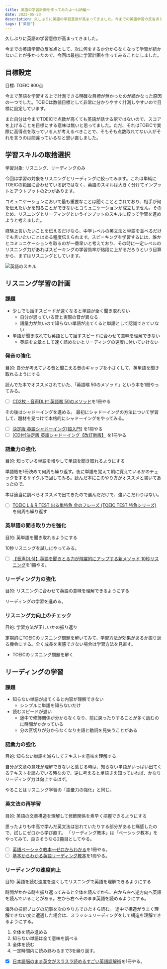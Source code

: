 ```yaml
---
title: 英語の学習計画を作ってみたよ〜L&R編〜
date: 2022-05-23
description: 久しぶりに英語の学習意欲が高まってきました。今までの英語学習の反省点として、次に何をするか分からなくなって学習が続かないことが多かったので、今回は最初に学習計画を作ってみることにしました。
tags: ['英語']
---
```


久しぶりに英語の学習意欲が高まってきました。

今までの英語学習の反省点として、次に何をするか分からなくなって学習が続かないことが多かったので、今回は最初に学習計画を作ってみることにしました。

## 目標設定
目標: TOEIC 800点

今まで英語を学習する上で計測できる明確な目標が無かったのが続かなった原因の一つでした。TOEICは数値目標として非常に分かりやすく計測しやすいので目標に設定しています。

また自分は今までTOEICで点数が高くても英語が話せる訳ではないので、スコアを上げることを目標にする意味は無いと思ってました。ただ、それはTOEICで実際に高得点を取っている人が考えるべきことで、そもそも点数取れてない人がそれを言うのは間違っているなと思い直しました。

## 学習スキルの取捨選択
学習対象: リスニング、リーディングのみ

今回は学習の対象をリスニングとリーディングに絞ってみます。これは単純にTOEICの範囲に合わせている訳ではなく、英語のスキルは大きく分けてインプットとアウトプットの2つがあります。

コミュニケーションにおいて最も重要なことは聞くこととされており、相手が何を伝えたいかを知ることができないとコミュニケーションが成立しません。そのため、リスニングとリーディングというインプットのスキルに絞って学習を進めようと考えました。

経験上言いたいことを伝えるだけなら、中学レベルの英文法と単語を並べるだけでも言いたいことはある程度伝えられます。スピーキングを学習するには、誰かとコミュニケーションを取るのが一番早いと考えており、その時に一定レベルのリスニング力があればスピーキングの学習効率が格段に上がるだろうという目算から、まずはリスニングとしています。

![英語のスキル](/images/posts/learning-english-plan-1/english-skills.png)

## リスニング学習の計画
### 課題
- 少しでも話すスピードが速くなると単語が全く聞き取れない
  - 自分が思っている音と実際の音が異なる
  - 語彙力が無いので知らない単語が出てくると単語として認識できていない
- 単語が聞き取れても英語として話すスピードに合わせて意味を理解できない
  - 英語を文章として速く読めないとリーディングの速度に付いていけない

### 発音の強化
目的: 自分が考えている音と聞こえる音のギャップを小さくして、英単語を聞き取れるようにする

読んでた本でオススメされていた、「英語喉 50のメソッド」という本を1冊やってみる。

- [ ] [CD2枚・音声DL付 英語喉 50のメソッド](https://www.amazon.co.jp/CD%E4%BB%98-%E8%8B%B1%E8%AA%9E%E5%96%89-50%E3%81%AE%E3%83%A1%E3%82%BD%E3%83%83%E3%83%89-%E4%B8%8A%E5%B7%9D-%E4%B8%80%E7%A7%8B/dp/4384054629)を1冊やる

その後はシャドーイングを進める。
最初にシャドーイングの方法について学習して、題材を見つけて本格的にシャドーイングをやってみる。

- [ ] [決定版 英語シャドーイング[超入門]](https://www.amazon.co.jp/gp/product/4902091577/ref=ppx_yo_dt_b_asin_title_o01_s00?ie=UTF8&psc=1) を1冊やる
- [ ] [[CD付]決定版 英語シャドーイング【改訂新版】](https://www.amazon.co.jp/CD%E4%BB%98-%E6%B1%BA%E5%AE%9A%E7%89%88-%E8%8B%B1%E8%AA%9E%E3%82%B7%E3%83%A3%E3%83%89%E3%83%BC%E3%82%A4%E3%83%B3%E3%82%B0%E3%80%90%E6%94%B9%E8%A8%82%E6%96%B0%E7%89%88%E3%80%91-%E9%96%80%E7%94%B0-%E4%BF%AE%E5%B9%B3/dp/4864541027/ref=pd_vtp_sccl_3_2/357-2633239-1991806?pd_rd_w=6QIwk&pf_rd_p=cbb45385-7b99-44b7-a528-bff5ddaa153d&pf_rd_r=G1N3RMRQRYHDRMVXBPNP&pd_rd_r=565a596e-ecec-4f9a-8e5d-1ae7bd831236&pd_rd_wg=bgGzD&pd_rd_i=4864541027&psc=1) を1冊やる

### 語彙力の強化
目的: 知っている単語を増やして単語を聞き取れるようにする

単語帳を1冊決めて何周も繰り返す。夜に単語を覚えて朝に覚えているかのチェックをするサイクルで回してみる。読んだ本にこのやり方がオススメと書いてあったので。

本は適当に調べらオススメで出てきたので選んだだけで、強いこだわりはない。

- [ ] [TOEIC L & R TEST 出る単特急 金のフレーズ (TOEIC TEST 特急シリーズ)](https://www.amazon.co.jp/TOEIC-TEST-%E5%87%BA%E3%82%8B%E5%8D%98%E7%89%B9%E6%80%A5-%E9%87%91%E3%81%AE%E3%83%95%E3%83%AC%E3%83%BC%E3%82%BA-%E7%89%B9%E6%80%A5%E3%82%B7%E3%83%AA%E3%83%BC%E3%82%BA/dp/4023315680) を何周も繰り返す

### 英単語の聞き取り力を強化
目的: 英単語を聞き取れるようにする

10秒リスニングを試しにやってみる。

- [ ] [【音声DL付】英語を聞きとる力が飛躍的にアップする新メソッド 10秒リスニング](https://www.amazon.co.jp/dp/B08LNWRXYL/ref=dp-kindle-redirect?_encoding=UTF8&btkr=1)を1冊やる。

### リーディング力の強化
目的: リスニングに合わせて英語の意味を理解できるようにする

リーディングの学習を進める。

### リスニング力向上のチェック
目的: 学習方法が正しいかの振り返り

定期的にTOEICのリスニング問題を解いてみて、学習方法が効果があるか振り返る機会にする。全く成長を実感できない場合は学習方法を見直す。

- TOEICのリスニング問題を解く

## リーディングの学習
### 課題
- 知らない単語が出てくると内容が理解できない
  - シンプルに単語を知らないだけ
- 読むスピードが遅い
  - 途中で修飾関係が分からなくなり、前に戻ったりすることが多く読むのに時間がかかっている  
  - 分の区切りが分からなくなり主語と動詞を見失うことがある

### 語彙力の強化
目的: 知らない単語を減らしてテキストを意味を理解する

自分が文章の意味が理解できないと感じる時は、知らない単語がいっぱい出てくるテキストを読んでいる時なので、逆に考えると単語さえ知っていれば、かなりリーディング力は向上するはず。

やることはリスニング学習の「語彙力の強化」と同じ。

### 英文法の再学習
目的: 英語の文章構造を理解して修飾関係を素早く把握できるようにする

思ったよりも中高で学んだ英文法は忘れていたりする部分があると痛感したので、試しにゼロから学び直す。
「リーディング教本」は「ベーシック教本」をやってみて、良さそうなら2冊目としてやる。

- [ ] [英語ベーシック教本―ゼロからわかる](https://www.amazon.co.jp/%E8%8B%B1%E8%AA%9E%E3%83%99%E3%83%BC%E3%82%B7%E3%83%83%E3%82%AF%E6%95%99%E6%9C%AC%E2%80%95%E3%82%BC%E3%83%AD%E3%81%8B%E3%82%89%E3%82%8F%E3%81%8B%E3%82%8B-%E8%96%AC%E8%A2%8B-%E5%96%84%E9%83%8E/dp/4327451975/ref=asc_df_4327451975/?tag=jpgo-22&linkCode=df0&hvadid=295673331009&hvpos=&hvnetw=g&hvrand=14382258585393884515&hvpone=&hvptwo=&hvqmt=&hvdev=c&hvdvcmdl=&hvlocint=&hvlocphy=1009717&hvtargid=pla-523771724866&psc=1&th=1&psc=1)を1冊やる。
- [ ] [基本からわかる英語リーディング教本](https://www.amazon.co.jp/%E5%9F%BA%E6%9C%AC%E3%81%8B%E3%82%89%E3%82%8F%E3%81%8B%E3%82%8B%E8%8B%B1%E8%AA%9E%E3%83%AA%E3%83%BC%E3%83%87%E3%82%A3%E3%83%B3%E3%82%B0%E6%95%99%E6%9C%AC-%E8%96%AC%E8%A2%8B-%E5%96%84%E9%83%8E/dp/4327451371/ref=pd_bxgy_img_sccl_1/357-2633239-1991806?pd_rd_w=MTx0G&pf_rd_p=020fee25-8ced-4191-bce3-27e7ce0c0e3b&pf_rd_r=7K9F3Q0ZEZA9G0PMKA0D&pd_rd_r=205b0587-fb35-4fba-888d-b45b4572e37f&pd_rd_wg=8YTLT&pd_rd_i=4327451371&psc=1)を1冊やる。

### リーディングの速度向上
目的: 英語を読む速度を速くしてリスニングで英語を理解できるようにする

時間がかかる時を振り返ってみると全体を読んでから、右から左へ逆方向へ英語を読んでいることがある。左から右へそのまま英語を読めるようにする。

海外の技術ブログの記事を次のやり方でひたすら読む。
途中で構造がうまく理解できない文に遭遇した場合は、スラッシュリーディングをして構造を理解できるようにする。

1. 全体を読み進める
2. 知らない単語は全て意味を調べる
3. 全体を読む
4. 一定時間内に読み終わるまで3を繰り返す。

- [x] [日本語脳のまま英文がスラスラ読めるすごい英語読解術](https://www.amazon.co.jp/dp/B085XQQFMB/ref=dp-kindle-redirect?_encoding=UTF8&btkr=1)を1冊やる。
